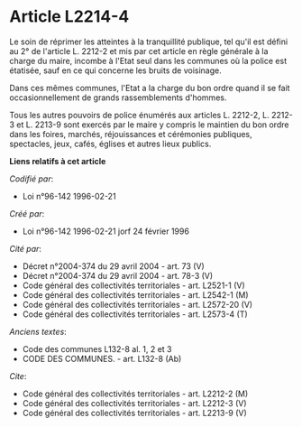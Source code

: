 # Article L2214-4

Le soin de réprimer les atteintes à la tranquillité publique, tel qu'il est défini au 2° de l'article L. 2212-2 et mis par
cet article en règle générale à la charge du maire, incombe à l'Etat seul dans les communes où la police est étatisée, sauf
en ce qui concerne les bruits de voisinage.

Dans ces mêmes communes, l'Etat a la charge du bon ordre quand il se fait occasionnellement de grands rassemblements
d'hommes.

Tous les autres pouvoirs de police énumérés aux articles L. 2212-2, L. 2212-3 et L. 2213-9 sont exercés par le maire y
compris le maintien du bon ordre dans les foires, marchés, réjouissances et cérémonies publiques, spectacles, jeux, cafés,
églises et autres lieux publics.

**Liens relatifs à cet article**

_Codifié par_:

  - Loi n°96-142 1996-02-21

_Créé par_:

  - Loi n°96-142 1996-02-21 jorf 24 février 1996

_Cité par_:

  - Décret n°2004-374 du 29 avril 2004 - art. 73 (V)
  - Décret n°2004-374 du 29 avril 2004 - art. 78-3 (V)
  - Code général des collectivités territoriales - art. L2521-1 (V)
  - Code général des collectivités territoriales - art. L2542-1 (M)
  - Code général des collectivités territoriales - art. L2572-20 (V)
  - Code général des collectivités territoriales - art. L2573-4 (T)

_Anciens textes_:

  - Code des communes L132-8 al. 1, 2 et 3
  - CODE DES COMMUNES. - art. L132-8 (Ab)

_Cite_:

  - Code général des collectivités territoriales - art. L2212-2 (M)
  - Code général des collectivités territoriales - art. L2212-3 (V)
  - Code général des collectivités territoriales - art. L2213-9 (V)
